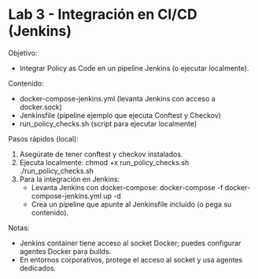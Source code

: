 Lab 3 - Integración en CI/CD (Jenkins)
=====================================

Objetivo:
 - Integrar Policy as Code en un pipeline Jenkins (o ejecutar localmente).

Contenido:
 - docker-compose-jenkins.yml (levanta Jenkins con acceso a docker.sock)
 - Jenkinsfile (pipeline ejemplo que ejecuta Conftest y Checkov)
 - run_policy_checks.sh (script para ejecutar localmente)

Pasos rápidos (local):
1. Asegúrate de tener conftest y checkov instalados.
2. Ejecuta localmente:
   chmod +x run_policy_checks.sh
   ./run_policy_checks.sh
3. Para la integración en Jenkins:
   - Levanta Jenkins con docker-compose: docker-compose -f docker-compose-jenkins.yml up -d
   - Crea un pipeline que apunte al Jenkinsfile incluido (o pega su contenido).

Notas:
 - Jenkins container tiene acceso al socket Docker; puedes configurar agentes Docker para builds.
 - En entornos corporativos, protege el acceso al socket y usa agentes dedicados.
